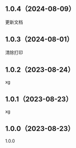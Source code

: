 ## 1.0.4（2024-08-09）
更新文档
## 1.0.3（2024-08-01）
清除打印
## 1.0.2（2023-08-24）
xg
## 1.0.1（2023-08-23）
xg
## 1.0.0（2023-08-23）
1.0.0
